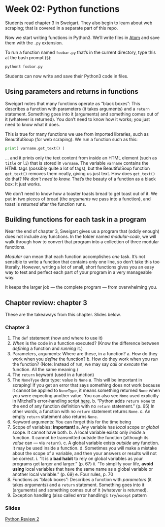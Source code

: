 # Week 02: Python functions

Students read chapter 3 in Sweigart. They also begin to learn about web scraping; that is covered in a separate part of this repo.

Now we start writing functions in Python3. We’ll write files in [Atom](https://atom.io/) and save them with the `.py` extension.

To run a function named `foobar.py` that’s in the current directory, type this at the bash prompt (`$`):

```bash
python3 foobar.py
```

Students can now write and save their Python3 code in files.

## Using parameters and returns in functions

Sweigart notes that many functions operate as “black boxes”: This describes a function with parameters (it takes arguments) and a `return` statement. Something goes into it (arguments) and something comes out of it (whatever is returned). You don’t need to know how it works; you just need to know what it does.

This is true for many functions we use from imported libraries, such as BeautifulSoup (for web scraping). We run a function such as this:

```python
print( varname.get_text() )
```

... and it prints only the text content from inside an HTML element (such as `title` or `li`) that is stored in `varname`. The variable `varname` contains the HTML tags (possibly quite a lot of tags), but the BeautifulSoup function `get_text()` removes them neatly, giving us just text. How does `get_text()` do that? *We don’t need to know.* That’s the beauty of a function as a black box: It just works.

We don’t need to know how a toaster toasts bread to get toast out of it. We put in two pieces of bread (the *arguments* we pass into a function), and toast is *returned* after the function runs.

## Building functions for each task in a program

Near the end of chapter 3, Sweigart gives us a program that (oddly enough) does not include any functions. In the folder named *modular-code*, we will walk through how to convert that program into a collection of three modular functions.

*Modular* can mean that each function accomplishes *one* task. It’s not sensible to write a function that contains only one line, so don’t take this too literally. However, writing a lot of small, short functions gives you an easy way to test and perfect each part of your program in a very manageable way.

It keeps the larger job &mdash; the complete program &mdash; from overwhelming you.

## Chapter review: chapter 3

These are the takeaways from this chapter. Slides below.

### Chapter 3

1. The `def` statement (how and where to use it)
2. *When* is the code in a function executed? (Know the difference between *defining* a function and *running* it.)
3. Parameters, arguments: Where are these, in a function?
    a. How do they work when you *define* the function?
    b. How do they work when you *run* the function? (Note: Instead of run, we may say *call* or *execute* the function. All the same meaning.)
4. The `return` keyword (used in a function)
5. The `NoneType` data type: value is `None`
    a. This will be important in scraping! If you get an error that says something does not work because it cannot be applied to `NoneType`, it means something returned `None` when you were expecting another value. You can also see `None` used explicitly in Mitchell’s error-handling script [here](https://github.com/REMitchell/python-scraping/blob/master/chapter1/3-exceptionHandling.py).
    b. “Python adds `return None` to the end of any function definition with no `return` statement.” (p. 65) In other words, a function with no `return` statement returns `None`.
    c. An empty `return` statement also returns `None`.
6. Keyword arguments: You can forget this for the time being
7. Scope of variables: **Important!**
    a. Any variable has *local* scope or *global* scope. It cannot have both.
    b. A local variable exists only *inside* a function. It cannot be transmitted outside the function (although its *value* can — via `return`).
    c. A global variable exists *outside* any function. It may be used inside a function.
    d. Sometimes you will make a mistake about the scope of a variable, and then your answers or results will not be correct.
        i. “It is a **bad habit** to rely on global variables as your programs get larger and larger.” (p. 67)
        ii. “To simplify your life, **avoid using** local variables that have the same name as a global variable or another local variable.” (p. 69)
    e. Four rules, p. 70
8. Functions as “black boxes”: Describes a function with *parameters* (it takes *arguments*) and a `return` statement. Something goes into it (arguments) and something comes out of it (whatever is returned).
9. Exception handling (also called error handling): `try`/`except` pattern

### Slides

[Python Review 2](http://bit.ly/pythonrev2)
